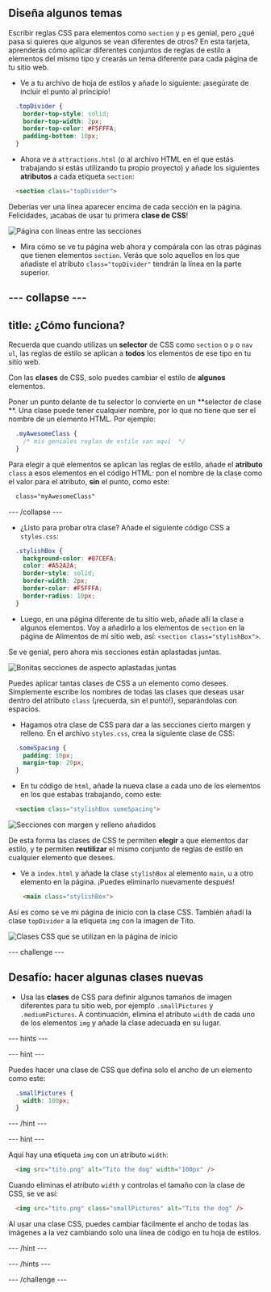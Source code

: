 ## Diseña algunos temas

Escribir reglas CSS para elementos como `section` y `p` es genial, pero ¿qué pasa si quieres que algunos se vean diferentes de otros? En esta tarjeta, aprenderás cómo aplicar diferentes conjuntos de reglas de estilo a elementos del mismo tipo y crearás un tema diferente para cada página de tu sitio web.

+ Ve a tu archivo de hoja de estilos y añade lo siguiente: ¡asegúrate de incluir el punto al principio!

```css
  .topDivider {
    border-top-style: solid;
    border-top-width: 2px;
    border-top-color: #F5FFFA;
    padding-bottom: 10px;
  }
```

+ Ahora ve a `attractions.html` (o al archivo HTML en el que estás trabajando si estás utilizando tu propio proyecto) y añade los siguientes **atributos** a cada etiqueta `section`:

```html
  <section class="topDivider">
```

Deberías ver una línea aparecer encima de cada sección en la página. Felicidades, ¡acabas de usar tu primera **clase de CSS**!

![Página con líneas entre las secciones](images/sectionsWithTopBorder.png)

+ Mira cómo se ve tu página web ahora y compárala con las otras páginas que tienen elementos `section`. Verás que solo aquellos en los que añadiste el atributo `class="topDivider"` tendrán la línea en la parte superior.

## \--- collapse \---

## title: ¿Cómo funciona?

Recuerda que cuando utilizas un **selector** de CSS como `section` o `p` o `nav ul`, las reglas de estilo se aplican a **todos** los elementos de ese tipo en tu sitio web.

Con las **clases** de CSS, solo puedes cambiar el estilo de **algunos** elementos.

Poner un punto delante de tu selector lo convierte en un **selector de clase **. Una clase puede tener cualquier nombre, por lo que no tiene que ser el nombre de un elemento HTML. Por ejemplo:

```css
  .myAwesomeClass {
    /* mis geniales reglas de estilo van aquí  */
  }
```

Para elegir a qué elementos se aplican las reglas de estilo, añade el **atributo** `class` a esos elementos en el código HTML: pon el nombre de la clase como el valor para el atributo, **sin** el punto, como este:

```html
  class="myAwesomeClass"
```

\--- /collapse \---

+ ¿Listo para probar otra clase? Añade el siguiente código CSS a `styles.css`:

```css
  .stylishBox {
    background-color: #87CEFA;
    color: #A52A2A;
    border-style: solid;
    border-width: 2px;
    border-color: #F5FFFA;
    border-radius: 10px;
  }
```

+ Luego, en una página diferente de tu sitio web, añade allí la clase a algunos elementos. Voy a añadirlo a los elementos de `section` en la página de Alimentos de mi sitio web, así: `<section class="stylishBox">`.

Se ve genial, pero ahora mis secciones están aplastadas juntas.

![Bonitas secciones de aspecto aplastadas juntas](images/squashedSections.png)

Puedes aplicar tantas clases de CSS a un elemento como desees. Simplemente escribe los nombres de todas las clases que deseas usar dentro del atributo `class` (¡recuerda, sin el punto!), separándolas con espacios.

+ Hagamos otra clase de CSS para dar a las secciones cierto margen y relleno. En el archivo `styles.css`, crea la siguiente clase de CSS:

```css
  .someSpacing {
    padding: 10px;
    margin-top: 20px;
  }
```

+ En tu código de `html`, añade la nueva clase a cada uno de los elementos en los que estabas trabajando, como este:

```html
  <section class="stylishBox someSpacing">
```

![Secciones con margen y relleno añadidos](images/sectionsWithSpacing.png)

De esta forma las clases de CSS te permiten **elegir** a que elementos dar estilo, y te permiten **reutilizar** el mismo conjunto de reglas de estilo en cualquier elemento que desees.

+ Ve a `index.html` y añade la clase `stylishBox` al elemento `main`, u a otro elemento en la página. ¡Puedes eliminarlo nuevamente después!

```html
    <main class="stylishBox">   
```

Así es como se ve mi página de inicio con la clase CSS. También añadí la clase `topDivider` a la etiqueta `img` con la imagen de Tito.

![Clases CSS que se utilizan en la página de inicio](images/homePageWithClasses.png)

\--- challenge \---

## Desafío: hacer algunas clases nuevas

+ Usa las **clases** de CSS para definir algunos tamaños de imagen diferentes para tu sitio web, por ejemplo `.smallPictures` y `.mediumPictures`. A continuación, elimina el atributo `width` de cada uno de los elementos `img` y añade la clase adecuada en su lugar.

\--- hints \---

\--- hint \---

Puedes hacer una clase de CSS que defina solo el ancho de un elemento como este:

```css
  .smallPictures {
    width: 100px;
  }
```

\--- /hint \---

\--- hint \---

Aquí hay una etiqueta `img` con un atributo `width`:

```html
  <img src="tito.png" alt="Tito the dog" width="100px" />       
```

Cuando eliminas el atributo `width` y controlas el tamaño con la clase de CSS, se ve así:

```html
  <img src="tito.png" class="smallPictures" alt="Tito the dog" />       
```

Al usar una clase CSS, puedes cambiar fácilmente el ancho de todas las imágenes a la vez cambiando solo una línea de código en tu hoja de estilos.

\--- /hint \---

\--- /hints \---

\--- /challenge \---